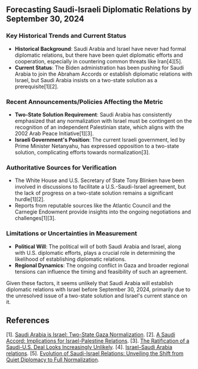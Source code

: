 ## Forecasting Saudi-Israeli Diplomatic Relations by September 30, 2024

### Key Historical Trends and Current Status
- **Historical Background**: Saudi Arabia and Israel have never had formal diplomatic relations, but there have been quiet diplomatic efforts and cooperation, especially in countering common threats like Iran[4][5].
- **Current Status**: The Biden administration has been pushing for Saudi Arabia to join the Abraham Accords or establish diplomatic relations with Israel, but Saudi Arabia insists on a two-state solution as a prerequisite[1][2].

### Recent Announcements/Policies Affecting the Metric
- **Two-State Solution Requirement**: Saudi Arabia has consistently emphasized that any normalization with Israel must be contingent on the recognition of an independent Palestinian state, which aligns with the 2002 Arab Peace Initiative[1][3].
- **Israeli Government's Position**: The current Israeli government, led by Prime Minister Netanyahu, has expressed opposition to a two-state solution, complicating efforts towards normalization[3].

### Authoritative Sources for Verification
- The White House and U.S. Secretary of State Tony Blinken have been involved in discussions to facilitate a U.S.-Saudi-Israel agreement, but the lack of progress on a two-state solution remains a significant hurdle[1][2].
- Reports from reputable sources like the Atlantic Council and the Carnegie Endowment provide insights into the ongoing negotiations and challenges[1][3].

### Limitations or Uncertainties in Measurement
- **Political Will**: The political will of both Saudi Arabia and Israel, along with U.S. diplomatic efforts, plays a crucial role in determining the likelihood of establishing diplomatic relations.
- **Regional Dynamics**: The ongoing conflict in Gaza and broader regional tensions can influence the timing and feasibility of such an agreement.

Given these factors, it seems unlikely that Saudi Arabia will establish diplomatic relations with Israel before September 30, 2024, primarily due to the unresolved issue of a two-state solution and Israel's current stance on it.

## References
[1]. [Saudi Arabia is Israel: Two-State Gaza Normalization](https://www.atlanticcouncil.org/blogs/menasource/saudi-arabia-israel-two-state-gaza-normalization/).
[2]. [A Saudi Accord: Implications for Israel-Palestine Relations](https://quincyinst.org/research/a-saudi-accord-implications-for-israel-palestine-relations/).
[3]. [The Ratification of a Saudi-U.S. Deal Looks Increasingly Unlikely](https://carnegieendowment.org/posts/2024/06/saudi-us-deal-ratification-unlikely?lang=en).
[4]. [Israel–Saudi Arabia relations](https://en.wikipedia.org/wiki/Israel%E2%80%93Saudi_Arabia_relations).
[5]. [Evolution of Saudi-Israel Relations: Unveiling the Shift from Quiet Diplomacy to Full Normalization](https://moderndiplomacy.eu/2024/02/17/evolution-of-saudi-israel-relations-unveiling-the-shift-from-quiet-diplomacy-to-full-normalization/).